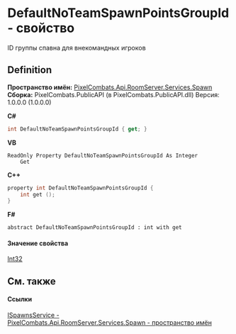 # DefaultNoTeamSpawnPointsGroupId - свойство


ID группы спавна для внекомандных игроков



## Definition
**Пространство имён:** <a href="0971793b-47eb-58b2-d7a8-6c570042d7d9">PixelCombats.Api.RoomServer.Services.Spawn</a>  
**Сборка:** PixelCombats.PublicAPI (в PixelCombats.PublicAPI.dll) Версия: 1.0.0.0 (1.0.0.0)

**C#**
``` C#
int DefaultNoTeamSpawnPointsGroupId { get; }
```
**VB**
``` VB
ReadOnly Property DefaultNoTeamSpawnPointsGroupId As Integer
	Get
```
**C++**
``` C++
property int DefaultNoTeamSpawnPointsGroupId {
	int get ();
}
```
**F#**
``` F#
abstract DefaultNoTeamSpawnPointsGroupId : int with get
```



#### Значение свойства
<a href="https://learn.microsoft.com/dotnet/api/system.int32" target="_blank" rel="noopener noreferrer">Int32</a>

## См. также


#### Ссылки
<a href="17fb7240-ba91-aa2e-7032-5ac8830ded78">ISpawnsService - </a>  
<a href="0971793b-47eb-58b2-d7a8-6c570042d7d9">PixelCombats.Api.RoomServer.Services.Spawn - пространство имён</a>  
